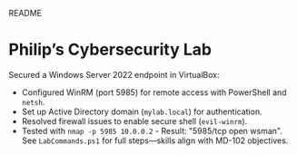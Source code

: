 README

# Philip’s Cybersecurity Lab
   Secured a Windows Server 2022 endpoint in VirtualBox:
- Configured WinRM (port 5985) for remote access with PowerShell and    `netsh`.
- Set up Active Directory domain (`mylab.local`) for authentication.
- Resolved firewall issues to enable secure shell (`evil-winrm`).
- Tested with `nmap -p 5985 10.0.0.2` - Result: "5985/tcp open wsman".
   See `LabCommands.ps1` for full steps—skills align with MD-102    objectives.